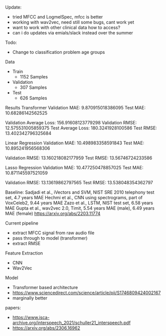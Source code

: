 Update:
- tried MFCC and LogmelSpec, mfcc is better
- working with wav2vec, need still some bugs, cant work yet
- want to work with other clinical data how to access?
- can i do updates via emials/slack instead over the summer

Todo:
- Change to classification problem age groups 

Data
- Train
  - 1152 Samples 
- Validation
  - 307 Samples
- Test
  - 626 Samples

Results
Transformer
Validation MAE: 9.870915018386095
Test MAE: 10.68286142562525

Validation Average Loss: 156.91608123779298
Validation RMSE: 12.575531005859375
Test Average Loss: 180.3241928100586
Test RMSE: 13.402342796325684


Linear Regression
Validation MAE: 10.498983358591843
Test MAE: 10.895241956568306

Validation RMSE: 13.160218082177959
Test RMSE: 13.56746724233586

Lasso Regression
Validation MAE: 10.477250478857025
Test MAE: 10.871145597521059

Validation RMSE: 13.13619862797565
Test RMSE: 13.538048354362797


Baseline:
Sadjadi et al., iVectors and SVM, NIST SRE 2010 telephony test set, 4.7 years MAE
Hechmi et al., CNN using spectrograms, part of VoxCeleb2, 9.44 years MAE
Zazo et al., LSTM, NIST test set, 6.58 years MAE
Gupta et al., wav2vec 2.0, Timit, 5.54 years MAE (male), 6.49 years MAE (female)
https://arxiv.org/abs/2203.11774


Current pipeline
- extract MFCC signal from raw audio file
- pass through to model (transformer)
- extract RMSE

Feature Extraction
- CNN
- Wav2Vec

Model 
- Transformer based architecture 
- https://www.sciencedirect.com/science/article/pii/S1746809424002167
- marginally better

papers:
- https://www.isca-archive.org/interspeech_2021/schuller21_interspeech.pdf
- https://arxiv.org/abs/2306.16962
